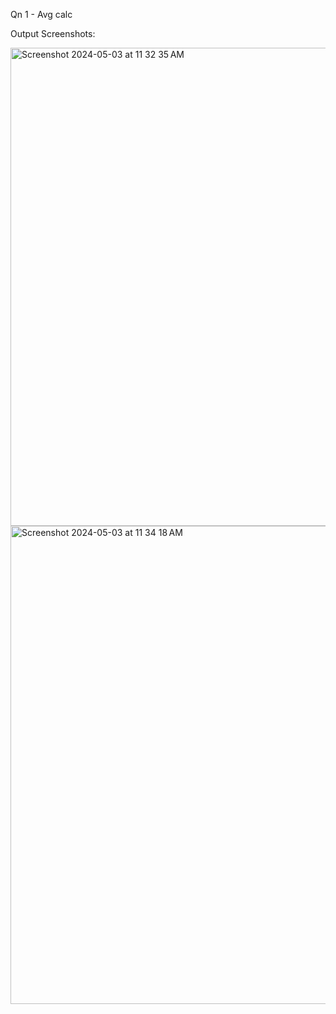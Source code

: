 Qn 1 - Avg calc

Output Screenshots:

<img width="765" alt="Screenshot 2024-05-03 at 11 32 35 AM" src="https://github.com/Sanjana1304/20211CSD0001/assets/64159652/929c44f5-5a7d-41da-a92b-a260d96aeb1a">


<img width="765" alt="Screenshot 2024-05-03 at 11 34 18 AM" src="https://github.com/Sanjana1304/20211CSD0001/assets/64159652/a362b198-d1d1-42b1-811b-0c377b4d87c9">
